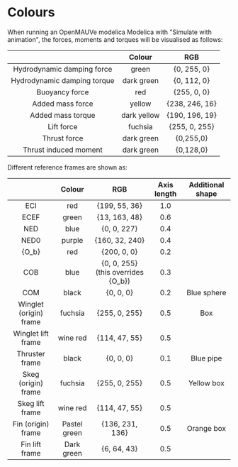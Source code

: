 # Colours

When running an OpenMAUVe modelica Modelica with "Simulate with animation", the forces, moments and torques will be visualised as follows:   
  
 |  | Colour  | RGB |
| :---:   | :---: | :---: |
| Hydrodynamic damping force |  green  | {0, 255, 0} |
| Hydrodynamic damping torque |  dark green  | {0, 112, 0} |
| Buoyancy force | red  | {255, 0, 0} |
| Added mass force | yellow  | {238, 246, 16} |
| Added mass torque | dark yellow  | {190, 196, 19} |
| Lift force | fuchsia | {255, 0, 255} |
| Thrust force | dark green | {0,255,0} |
| Thrust induced moment | dark green | {0,128,0} |
  

Different reference frames are shown as:  

 |  | Colour  | RGB | Axis length | Additional shape |
| :---:   | :---: | :---: | :---: | :---: |
| ECI |  red  | {199, 55, 36} |  1.0 |  |
| ECEF |  green  | {13, 163, 48} | 0.6  |  |
| NED | blue  | {0, 0, 227} | 0.4 |  |
| NED0 | purple  | {160, 32, 240} | 0.4 |  |
| {O_b} | red | {200, 0, 0} | 0.2 |  |
| COB | blue | {0, 0, 255} (this overrides {O_b}) | 0.3 |  |
| COM | black | {0, 0, 0} |  0.2 | Blue sphere  |
| Winglet (origin) frame | fuchsia | {255, 0, 255} | 0.5 | Box |
| Winglet lift frame | wine red | {114, 47, 55} | 0.5 |   |
| Thruster frame | black | {0, 0, 0} | 0.1  | Blue pipe | 
| Skeg (origin) frame | fuchsia | {255, 0, 255} | 0.5 | Yellow box |
| Skeg lift frame | wine red | {114, 47, 55} | 0.5 |   |
| Fin (origin) frame | Pastel green | {136, 231, 136} | 0.5 | Orange box |
| Fin lift frame | Dark green | {6, 64, 43} | 0.5 |   |
